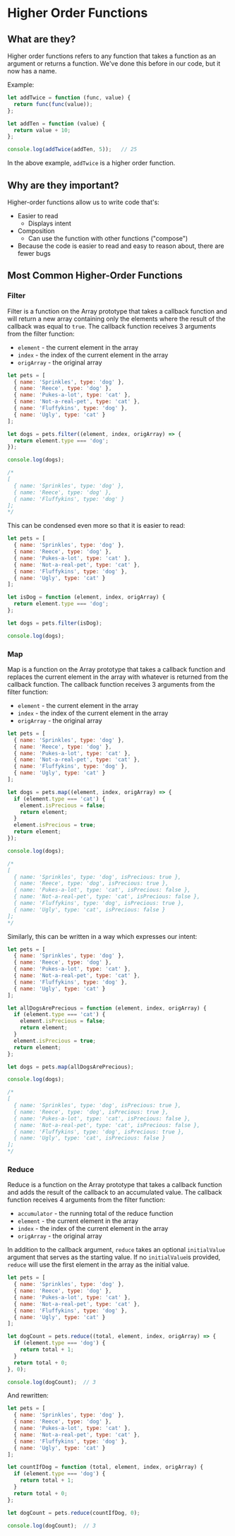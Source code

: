 # Higher Order Functions

## What are they?

Higher order functions refers to any function that takes a function as an argument or returns a function. We've done this before in our code, but it now has a name.

Example:

```js
let addTwice = function (func, value) {
  return func(func(value));
};

let addTen = function (value) {
  return value + 10;
};

console.log(addTwice(addTen, 5));   // 25
```

In the above example, `addTwice` is a higher order function.

## Why are they important?

Higher-order functions allow us to write code that's:
  - Easier to read
    - Displays intent
  - Composition
    - Can use the function with other functions ("compose")
  - Because the code is easier to read and easy to reason about, there are fewer bugs

## Most Common Higher-Order Functions

### Filter

Filter is a function on the Array prototype that takes a callback function and will return a new array containing only the elements where the result of the callback was equal to `true`. The callback function receives 3 arguments from the filter function:

- `element` - the current element in the array
- `index` - the index of the current element in the array
- `origArray` - the original array

```js
let pets = [
  { name: 'Sprinkles', type: 'dog' },
  { name: 'Reece', type: 'dog' },
  { name: 'Pukes-a-lot', type: 'cat' },
  { name: 'Not-a-real-pet', type: 'cat' },
  { name: 'Fluffykins', type: 'dog' },
  { name: 'Ugly', type: 'cat' }
];

let dogs = pets.filter((element, index, origArray) => {
  return element.type === 'dog';
});

console.log(dogs);

/*
[
  { name: 'Sprinkles', type: 'dog' },
  { name: 'Reece', type: 'dog' },
  { name: 'Fluffykins', type: 'dog' }
];
*/
```

This can be condensed even more so that it is easier to read:

```js
let pets = [
  { name: 'Sprinkles', type: 'dog' },
  { name: 'Reece', type: 'dog' },
  { name: 'Pukes-a-lot', type: 'cat' },
  { name: 'Not-a-real-pet', type: 'cat' },
  { name: 'Fluffykins', type: 'dog' },
  { name: 'Ugly', type: 'cat' }
];

let isDog = function (element, index, origArray) {
  return element.type === 'dog';
};

let dogs = pets.filter(isDog);

console.log(dogs);
```

### Map

Map is a function on the Array prototype that takes a callback function and replaces the current element in the array with whatever is returned from the callback function. The callback function receives 3 arguments from the filter function:

- `element` - the current element in the array
- `index` - the index of the current element in the array
- `origArray` - the original array

```js
let pets = [
  { name: 'Sprinkles', type: 'dog' },
  { name: 'Reece', type: 'dog' },
  { name: 'Pukes-a-lot', type: 'cat' },
  { name: 'Not-a-real-pet', type: 'cat' },
  { name: 'Fluffykins', type: 'dog' },
  { name: 'Ugly', type: 'cat' }
];

let dogs = pets.map((element, index, origArray) => {
  if (element.type === 'cat') {
    element.isPrecious = false;
    return element;
  }
  element.isPrecious = true;
  return element;
});

console.log(dogs);

/*
[
  { name: 'Sprinkles', type: 'dog', isPrecious: true },
  { name: 'Reece', type: 'dog', isPrecious: true },
  { name: 'Pukes-a-lot', type: 'cat', isPrecious: false },
  { name: 'Not-a-real-pet', type: 'cat', isPrecious: false },
  { name: 'Fluffykins', type: 'dog', isPrecious: true },
  { name: 'Ugly', type: 'cat', isPrecious: false }
];
*/
```

Similarly, this can be written in a way which expresses our intent:

```js
let pets = [
  { name: 'Sprinkles', type: 'dog' },
  { name: 'Reece', type: 'dog' },
  { name: 'Pukes-a-lot', type: 'cat' },
  { name: 'Not-a-real-pet', type: 'cat' },
  { name: 'Fluffykins', type: 'dog' },
  { name: 'Ugly', type: 'cat' }
];

let allDogsArePrecious = function (element, index, origArray) {
  if (element.type === 'cat') {
    element.isPrecious = false;
    return element;
  }
  element.isPrecious = true;
  return element;
};

let dogs = pets.map(allDogsArePrecious);

console.log(dogs);

/*
[
  { name: 'Sprinkles', type: 'dog', isPrecious: true },
  { name: 'Reece', type: 'dog', isPrecious: true },
  { name: 'Pukes-a-lot', type: 'cat', isPrecious: false },
  { name: 'Not-a-real-pet', type: 'cat', isPrecious: false },
  { name: 'Fluffykins', type: 'dog', isPrecious: true },
  { name: 'Ugly', type: 'cat', isPrecious: false }
];
*/
```

### Reduce

Reduce is a function on the Array prototype that takes a callback function and adds the result of the callback to an accumulated value. The callback function receives 4 arguments from the filter function:

- `accumulator` - the running total of the reduce function
- `element` - the current element in the array
- `index` - the index of the current element in the array
- `origArray` - the original array

In addition to the callback argument, `reduce` takes an optional `initialValue` argument that serves as the starting value. If no `initialValue`is provided, `reduce` will use the first element in the array as the initial value.

```js
let pets = [
  { name: 'Sprinkles', type: 'dog' },
  { name: 'Reece', type: 'dog' },
  { name: 'Pukes-a-lot', type: 'cat' },
  { name: 'Not-a-real-pet', type: 'cat' },
  { name: 'Fluffykins', type: 'dog' },
  { name: 'Ugly', type: 'cat' }
];

let dogCount = pets.reduce((total, element, index, origArray) => {
  if (element.type === 'dog') {
    return total + 1;
  }
  return total + 0;
}, 0);

console.log(dogCount);  // 3
```

And rewritten:

```js
let pets = [
  { name: 'Sprinkles', type: 'dog' },
  { name: 'Reece', type: 'dog' },
  { name: 'Pukes-a-lot', type: 'cat' },
  { name: 'Not-a-real-pet', type: 'cat' },
  { name: 'Fluffykins', type: 'dog' },
  { name: 'Ugly', type: 'cat' }
];

let countIfDog = function (total, element, index, origArray) {
  if (element.type === 'dog') {
    return total + 1;
  }
  return total + 0;
};

let dogCount = pets.reduce(countIfDog, 0);

console.log(dogCount);  // 3
```
